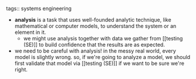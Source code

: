 tags:: systems engineering

- **analysis** is a task that uses well-founded analytic technique, like mathematical or computer models, to understand the system or an element in it.
	- we might use analysis together with data we gather from [[testing (SE)]] to build confidence that the results are as expected.
- we need to be careful with analysis! in the messy real world, every model is slightly wrong. so, if we're going to analyze a model, we should first validate that model via [[testing (SE)]] if we want to be sure we're right.
